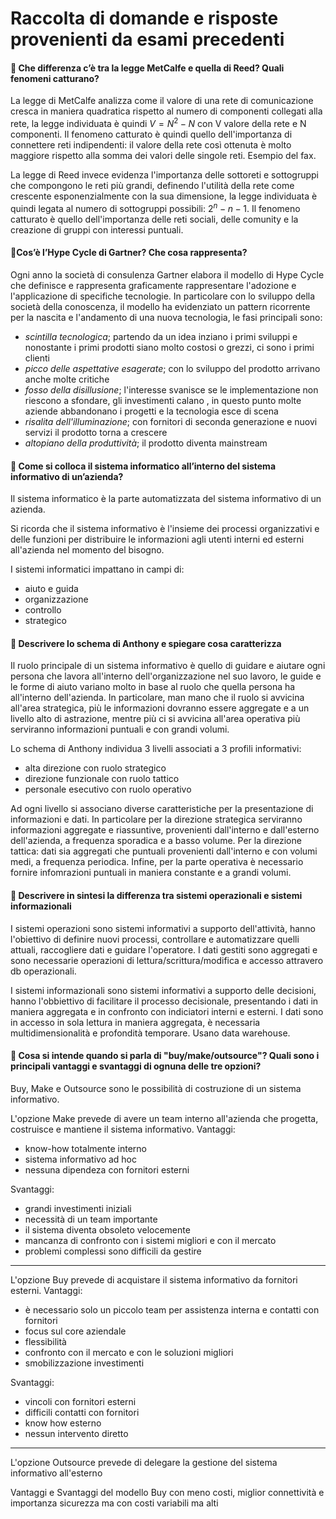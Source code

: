 # Raccolta di domande e risposte provenienti da esami precedenti

#### 📌 Che differenza c’è tra la legge MetCalfe e quella di Reed? Quali fenomeni catturano?
La legge di MetCalfe analizza come il valore di una rete di comunicazione cresca in maniera quadratica rispetto al numero di componenti collegati alla rete, la legge individuata è quindi $V = N^2 - N$ con V valore della rete e N componenti.
Il fenomeno catturato è quindi quello dell'importanza di connettere reti indipendenti: il valore della rete così ottenuta è molto maggiore rispetto alla somma dei valori delle singole reti. Esempio del fax.

La legge di Reed invece evidenza l'importanza delle sottoreti e sottogruppi che compongono le reti più grandi, definendo l'utilità della rete come crescente esponenzialmente con la sua dimensione, la legge individuata è quindi legata al numero di sottogruppi possibili: $2^n - n - 1$.
Il fenomeno catturato è quello dell'importanza delle reti sociali, delle comunity e la creazione di gruppi con interessi puntuali.

#### 📌Cos’è l’Hype Cycle di Gartner? Che cosa rappresenta?
Ogni anno la società di consulenza Gartner elabora il modello di Hype Cycle che definisce e rappresenta graficamente rappresentare l'adozione e l'applicazione di specifiche tecnologie. 
In particolare con lo sviluppo della società della conoscenza, il modello ha evidenziato un pattern ricorrente per la nascita e l'andamento di una nuova tecnologia, le fasi principali sono:
- *scintilla tecnologica*; partendo da un idea inziano i primi sviluppi e nonostante i primi prodotti siano molto costosi o grezzi, ci sono i primi clienti
- *picco delle aspettative esagerate*; con lo sviluppo del prodotto arrivano anche molte critiche
- *fosso della disillusione*; l'interesse svanisce se le implementazione non riescono a sfondare, gli investimenti calano , in questo punto molte aziende abbandonano i progetti e la tecnologia esce di scena
- *risalita dell'illuminazione*; con fornitori di seconda generazione e nuovi servizi il prodotto torna a crescere 
- *altopiano della produttività*; il prodotto diventa mainstream

#### 📌 Come si colloca il sistema informatico all’interno del sistema informativo di un’azienda?
Il sistema informatico è la parte automatizzata del sistema informativo di un azienda.

Si ricorda che il sistema informativo è l'insieme dei processi organizzativi e delle funzioni per distribuire le informazioni agli utenti interni ed esterni all'azienda nel momento del bisogno.

I sistemi informatici impattano in campi di:
- aiuto e guida
- organizzazione
- controllo
- strategico

#### 📌 Descrivere lo schema di Anthony e spiegare cosa caratterizza
Il ruolo principale di un sistema informativo è quello di guidare e aiutare ogni persona che lavora all'interno dell'organizzazione nel suo lavoro, le guide e le forme di aiuto variano molto in base al ruolo che quella persona ha all'interno dell'azienda. In particolare, man mano che il ruolo si avvicina all'area strategica, più le informazioni dovranno essere aggregate e a un livello alto di astrazione, mentre più ci si avvicina all'area operativa più serviranno informazioni puntuali e con grandi volumi.

Lo schema di Anthony individua 3 livelli associati a 3 profili informativi:
- alta direzione con ruolo strategico
- direzione funzionale con ruolo tattico
- personale esecutivo con ruolo operativo

Ad ogni livello si associano diverse caratteristiche per la presentazione di informazioni e dati. In particolare per la direzione strategica serviranno informazioni aggregate e riassuntive, provenienti dall'interno e dall'esterno dell'azienda, a frequenza sporadica e a basso volume. Per la direzione tattica: dati sia aggregati che puntuali provenienti dall'interno e con volumi medi, a frequenza periodica. Infine, per la parte operativa è necessario fornire infomrazioni puntuali in maniera constante e a grandi volumi.

#### 📌 Descrivere in sintesi la differenza tra sistemi operazionali e sistemi informazionali
I sistemi operazioni sono sistemi informativi a supporto dell'attività, hanno l'obiettivo di definire nuovi processi, controllare e automatizzare quelli attuali, raccogliere dati e guidare l'operatore. I dati gestiti sono aggregati e sono necessarie operazioni di lettura/scrittura/modifica e accesso attravero db operazionali.

I sistemi informazionali sono sistemi informativi a supporto delle decisioni, hanno l'obbiettivo di facilitare il processo decisionale, presentando i dati in maniera aggregata e in confronto con indiciatori interni e esterni. I dati sono in accesso in sola lettura in maniera aggregata, è necessaria multidimensionalità e profondità temporare. Usano data warehouse.

#### 📌 Cosa si intende quando si parla di "buy/make/outsource"? Quali sono i principali vantaggi e svantaggi di ognuna delle tre opzioni?
Buy, Make e Outsource sono le possibilità di costruzione di un sistema informativo.

L'opzione Make prevede di avere un team interno all'azienda che progetta, costruisce e mantiene il sistema informativo.
Vantaggi:
- know-how totalmente interno
- sistema informativo ad hoc
- nessuna dipendeza con fornitori esterni

Svantaggi:
- grandi investimenti iniziali
- necessità di un team importante
- il sistema diventa obsoleto velocemente
- mancanza di confronto con i sistemi migliori e con il mercato
- problemi complessi sono difficili da gestire 

---
L'opzione Buy prevede di acquistare il sistema informativo da fornitori esterni.
Vantaggi:
- è necessario solo un piccolo team per assistenza interna e contatti con fornitori
- focus sul core aziendale
- flessibilità
- confronto con il mercato e con le soluzioni migliori
- smobilizzazione investimenti 

Svantaggi:
- vincoli con fornitori esterni
- difficili contatti con fornitori
- know how esterno
- nessun intervento diretto

---
L'opzione Outsource prevede di delegare la gestione del sistema informativo all'esterno

Vantaggi e Svantaggi del modello Buy con meno costi, miglior connettività e importanza sicurezza ma con costi variabili ma alti 
